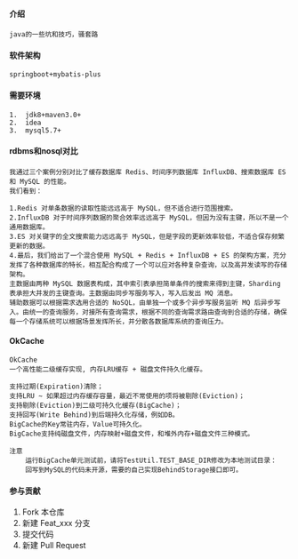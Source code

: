 

#### 介绍
    java的一些坑和技巧，骚套路

#### 软件架构

    springboot+mybatis-plus


#### 需要环境

    1.  jdk8+maven3.0+
    2.  idea
    3.  mysql5.7+


#### rdbms和nosql对比
    我通过三个案例分别对比了缓存数据库 Redis、时间序列数据库 InfluxDB、搜索数据库 ES 和 MySQL 的性能。
    我们看到：

    1.Redis 对单条数据的读取性能远远高于 MySQL，但不适合进行范围搜索。
    2.InfluxDB 对于时间序列数据的聚合效率远远高于 MySQL，但因为没有主键，所以不是一个通用数据库。
    3.ES 对关键字的全文搜索能力远远高于 MySQL，但是字段的更新效率较低，不适合保存频繁更新的数据。
    4.最后，我们给出了一个混合使用 MySQL + Redis + InfluxDB + ES 的架构方案，充分发挥了各种数据库的特长，相互配合构成了一个可以应对各种复杂查询，以及高并发读写的存储架构。
    主数据由两种 MySQL 数据表构成，其中索引表承担简单条件的搜索来得到主键，Sharding 表承担大并发的主键查询。主数据由同步写服务写入，写入后发出 MQ 消息。
    辅助数据可以根据需求选用合适的 NoSQL，由单独一个或多个异步写服务监听 MQ 后异步写入。由统一的查询服务，对接所有查询需求，根据不同的查询需求路由查询到合适的存储，确保每一个存储系统可以根据场景发挥所长，并分散各数据库系统的查询压力。




#### OkCache
    OkCache
    一个高性能二级缓存实现, 内存LRU缓存 + 磁盘文件持久化缓存。
    
    支持过期(Expiration)清除；
    支持LRU ~ 如果超过内存缓存容量，最近不常使用的项将被剔除(Eviction)；
    支持剔除(Eviction)到二级可持久化缓存(BigCache)；
    支持回写(Write Behind)到后端持久化存储，例如DB。
    BigCache的Key常驻内存，Value可持久化。
    BigCache支持纯磁盘文件，内存映射+磁盘文件，和堆外内存+磁盘文件三种模式。

    注意
        运行BigCache单元测试前，请将TestUtil.TEST_BASE_DIR修改为本地测试目录：
        回写到MySQL的代码未开源，需要的自己实现BehindStorage接口即可。
#### 参与贡献

1.  Fork 本仓库
2.  新建 Feat_xxx 分支
3.  提交代码
4.  新建 Pull Request


